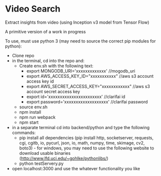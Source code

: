 # Video Search
Extract insights from video (using Inception v3 model from Tensor Flow)

A primitive version of a work in progress

To use, must use python 3 (may need to source the correct pip modules for python):
- Clone repo
- in the terminal, cd into the repo and:
    - Create env.sh with the following text:
        - export MONGODB_URI='xxxxxxxxxxxxx'  //mogodb_uri
        - export AWS_ACCESS_KEY_ID="xxxxxxxxxxx"  //aws s3 account access key id
        - export AWS_SECRET_ACCESS_KEY="xxxxxxxxxxxx"  //aws s3 account secret access key
        - export id='xxxxxxxxxxxxxxxxxxxxxxx'  //clarifai id
        - export password='xxxxxxxxxxxxxxxxxxx'  //clarifai password
    - source env.sh
    - npm install
    - npm run webpack
    - npm start
- in a separate terminal cd into backend/python and type the following commands:
    - pip install all dependencies (pip install http, socketserver, requests, cgi, cgitb, io, pycurl, json, io, math, numpy, time, skimage, cv2, boto3) - for windows, you may need to use the following website to download usable binaries (http://www.lfd.uci.edu/~gohlke/pythonlibs/)
    - python testServery.py
- open localhost:3000 and use the whatever functionality you like
